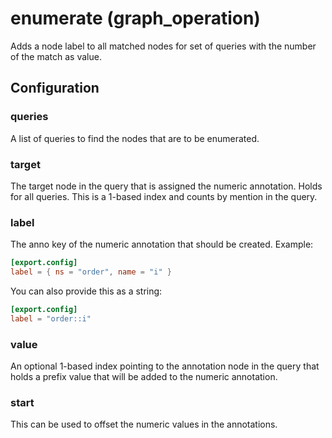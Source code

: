 # enumerate (graph_operation)

Adds a node label to all matched nodes for set of queries with the number of
the match as value.

## Configuration

###  queries

A list of queries to find the nodes that are to be enumerated.

###  target

The target node in the query that is assigned the numeric annotation. Holds for all queries. This is a 1-based index and counts by mention in the query.

###  label

The anno key of the numeric annotation that should be created.
Example:
```toml
[export.config]
label = { ns = "order", name = "i" }
```

You can also provide this as a string:
```toml
[export.config]
label = "order::i"
```

###  value

An optional 1-based index pointing to the annotation node in the query that holds a prefix value that will be added to the numeric annotation.

###  start

This can be used to offset the numeric values in the annotations.

